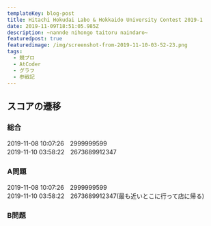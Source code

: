 ```yaml
---
templateKey: blog-post
title: Hitachi Hokudai Labo & Hokkaido University Contest 2019-1
date: 2019-11-09T18:51:05.985Z
description: ~nannde nihongo taitoru naindaro~
featuredpost: true
featuredimage: /img/screenshot-from-2019-11-10-03-52-23.png
tags:
  - 競プロ
  - AtCoder
  - グラフ
  - 参戦記
---
```

## スコアの遷移
### 総合
2019-11-08 10:07:26　2999999599\
2019-11-10 03:58:22　2673689912347

### A問題
2019-11-08 10:07:26　2999999599\
2019-11-10 03:58:22　2673689912347(最も近いとこに行って店に帰る)

### B問題
